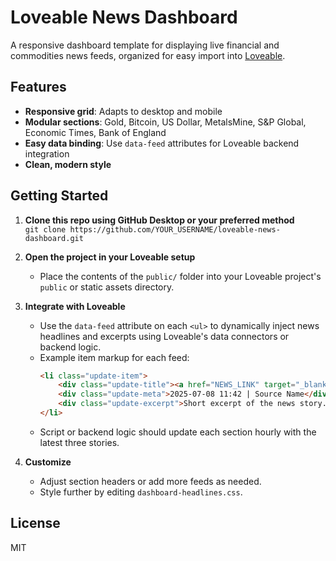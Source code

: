 # Loveable News Dashboard

A responsive dashboard template for displaying live financial and commodities news feeds, organized for easy import into [Loveable](https://github.com/LoveableHQ/loveable).

## Features

- **Responsive grid**: Adapts to desktop and mobile
- **Modular sections**: Gold, Bitcoin, US Dollar, MetalsMine, S&P Global, Economic Times, Bank of England
- **Easy data binding**: Use `data-feed` attributes for Loveable backend integration
- **Clean, modern style**

## Getting Started

1. **Clone this repo using GitHub Desktop or your preferred method**  
   `git clone https://github.com/YOUR_USERNAME/loveable-news-dashboard.git`

2. **Open the project in your Loveable setup**  
   - Place the contents of the `public/` folder into your Loveable project's `public` or static assets directory.

3. **Integrate with Loveable**  
   - Use the `data-feed` attribute on each `<ul>` to dynamically inject news headlines and excerpts using Loveable's data connectors or backend logic.
   - Example item markup for each feed:
     ```html
     <li class="update-item">
         <div class="update-title"><a href="NEWS_LINK" target="_blank">Headline Title</a></div>
         <div class="update-meta">2025-07-08 11:42 | Source Name</div>
         <div class="update-excerpt">Short excerpt of the news story...</div>
     </li>
     ```
   - Script or backend logic should update each section hourly with the latest three stories.

4. **Customize**  
   - Adjust section headers or add more feeds as needed.  
   - Style further by editing `dashboard-headlines.css`.

## License

MIT